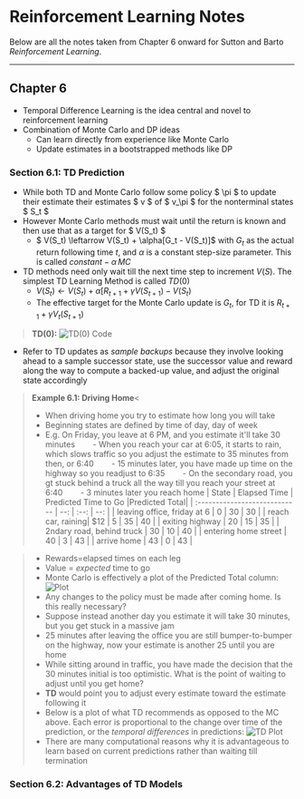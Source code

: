 Reinforcement Learning Notes
===================

Below are all the notes taken from Chapter 6 onward for Sutton and Barto *Reinforcement Learning*.

----------


## Chapter 6


* Temporal Difference Learning is the idea central and novel to reinforcement learning
* Combination of Monte Carlo and DP ideas
	* Can learn directly from experience like Monte Carlo
	* Update estimates in a bootstrapped methods like DP

### Section 6.1: TD Prediction

* While both TD and Monte Carlo follow some policy $ \pi $ to update their estimate their estimates $ v $ of $ v_\pi $ for the nonterminal states $ S_t $ 
* However Monte Carlo methods must wait until the return is known and then use that as a target for $ V(S_t) $ 
	* $ V(S_t) \leftarrow V(S_t) + \alpha[G_t - V(S_t)]$ with $G_t$ as the actual return following time $t$, and $\alpha$ is a constant step-size parameter. This is called $constant-\alpha\,MC$
* TD methods need only wait till the next time step to increment $V(S)$. The simplest TD Learning Method is called $TD(0)$
	* $V(S_t) \leftarrow V(S_t) + \alpha[R_{t+1}+\gamma V(S_{t+1})-V(S_t)$
	* The effective target for the Monte Carlo update is $G_t$, for TD it is $R_{t+1}+\gamma V_t(S_{t+1})$

>**TD(0):**
![TD(0) Code](https://drive.google.com/uc?id=0B3oXhBTHfrfdYU9iT3B4T2pDc0U)

* Refer to TD updates as *sample backups* because they involve looking ahead to a sample successor state, use the successor value and reward along the way to compute a backed-up value, and adjust the original state accordingly
>**Example 6.1: Driving Home**<
> - When driving home you try to estimate how long you will take
> - Beginning states are defined by time of day, day of week
> - E.g. On Friday, you leave at 6 PM, and you estimate it'll take 30 minutes
> &nbsp;&nbsp;&nbsp;&nbsp;&nbsp;&nbsp; - When you reach your car at 6:05, it starts to rain, which slows traffic so you adjust the estimate to 35 minutes from then, or 6:40
> &nbsp;&nbsp;&nbsp;&nbsp;&nbsp;&nbsp; - 15 minutes later, you have made up time on the highway so you readjust to 6:35
> &nbsp;&nbsp;&nbsp;&nbsp;&nbsp;&nbsp; - On the secondary road, you gt stuck behind a truck all the way till you reach your street at 6:40
> &nbsp;&nbsp;&nbsp;&nbsp;&nbsp;&nbsp; - 3 minutes later you reach home
| State     | Elapsed Time | Predicted Time to Go   |Predicted Total|
| :---------------------------- | --: | :--: | --:  |
| leaving office, friday at 6	| 0  |  30   |	30	|
| reach car, raining| $12    	| 5  |	35	 |	40	|
| exiting highway     		 	| 20  |  15  |	35	|
| 2ndary road, behind truck	 	| 30  |	10	 |	40	|
| entering home street			| 40  | 3	 |	43	|
| arrive home					| 43  |	0	 |	43	|

> - Rewards=elapsed times on each leg
> - Value = *expected* time to go
> - Monte Carlo is effectively a plot of the Predicted Total column:
> ![Plot](https://drive.google.com/uc?id=0B3oXhBTHfrfdR1QtV3lWc080ak0)
> - Any changes to the policy must be made after coming home. Is this really necessary?
> - Suppose instead another day you estimate it will take 30 minutes, but you get stuck in a massive jam
> - 25 minutes after leaving the office you are still bumper-to-bumper on the highway, now your estimate is another 25 until you are home
> - While sitting around in traffic, you have made the decision that the 30 minutes initial is too optimistic. What is the point of waiting to adjust until you get home?
> - **TD** would point you to adjust every estimate toward the estimate following it
> - Below is a plot of what TD recommends as opposed to the MC above. Each error is proportional to the change over time of the prediction, or the *temporal differences* in predictions:
> ![TD Plot](https://drive.google.com/uc?id=0B3oXhBTHfrfdQUtIdElHVnhaSmM)
> - There are many computational reasons why it is advantageous to learn based on current predictions rather than waiting till termination

### Section 6.2: Advantages of TD Models
